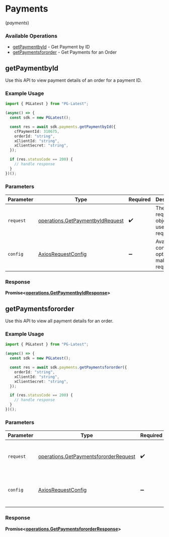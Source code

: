 # Payments
(*payments*)

### Available Operations

* [getPaymentbyId](#getpaymentbyid) - Get Payment by ID
* [getPaymentsfororder](#getpaymentsfororder) - Get Payments for an Order

## getPaymentbyId

Use this API to view payment details of an order for a payment ID.

### Example Usage

```typescript
import { PGLatest } from "PG-Latest";

(async() => {
  const sdk = new PGLatest();

  const res = await sdk.payments.getPaymentbyId({
    cfPaymentId: 310675,
    orderId: "string",
    xClientId: "string",
    xClientSecret: "string",
  });

  if (res.statusCode == 200) {
    // handle response
  }
})();
```

### Parameters

| Parameter                                                                            | Type                                                                                 | Required                                                                             | Description                                                                          |
| ------------------------------------------------------------------------------------ | ------------------------------------------------------------------------------------ | ------------------------------------------------------------------------------------ | ------------------------------------------------------------------------------------ |
| `request`                                                                            | [operations.GetPaymentbyIdRequest](../../models/operations/getpaymentbyidrequest.md) | :heavy_check_mark:                                                                   | The request object to use for the request.                                           |
| `config`                                                                             | [AxiosRequestConfig](https://axios-http.com/docs/req_config)                         | :heavy_minus_sign:                                                                   | Available config options for making requests.                                        |


### Response

**Promise<[operations.GetPaymentbyIdResponse](../../models/operations/getpaymentbyidresponse.md)>**


## getPaymentsfororder

Use this API to view all payment details for an order.

### Example Usage

```typescript
import { PGLatest } from "PG-Latest";

(async() => {
  const sdk = new PGLatest();

  const res = await sdk.payments.getPaymentsfororder({
    orderId: "string",
    xClientId: "string",
    xClientSecret: "string",
  });

  if (res.statusCode == 200) {
    // handle response
  }
})();
```

### Parameters

| Parameter                                                                                      | Type                                                                                           | Required                                                                                       | Description                                                                                    |
| ---------------------------------------------------------------------------------------------- | ---------------------------------------------------------------------------------------------- | ---------------------------------------------------------------------------------------------- | ---------------------------------------------------------------------------------------------- |
| `request`                                                                                      | [operations.GetPaymentsfororderRequest](../../models/operations/getpaymentsfororderrequest.md) | :heavy_check_mark:                                                                             | The request object to use for the request.                                                     |
| `config`                                                                                       | [AxiosRequestConfig](https://axios-http.com/docs/req_config)                                   | :heavy_minus_sign:                                                                             | Available config options for making requests.                                                  |


### Response

**Promise<[operations.GetPaymentsfororderResponse](../../models/operations/getpaymentsfororderresponse.md)>**


